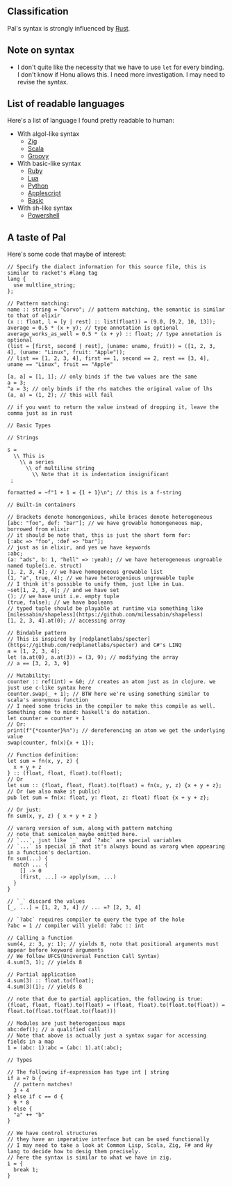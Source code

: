 ## Classification
Pal's syntax is strongly influenced by [Rust](https://www.rust-lang.org/).

## Note on syntax
- I don't quite like the necessity that we have to use `let` for every binding. I don't know if Honu allows this. I need more investigation. I may need to revise the syntax.

## List of readable languages

Here's a list of language I found pretty readable to human:
- With algol-like syntax
  - [Zig](https://ziglang.org/)
  - [Scala](https://www.scala-lang.org/)
  - [Groovy](https://groovy-lang.org/)
- With basic-like syntax
  - [Ruby](https://www.ruby-lang.org/)
  - [Lua](https://www.lua.org/)
  - [Python](https://www.python.org/)
  - [Applescript](https://macosxautomation.com/applescript/)
  - [Basic](https://en.wikipedia.org/wiki/BASIC)
- With sh-like syntax
  - [Powershell](https://learn.microsoft.com/en-us/powershell/)

## A taste of Pal

Here's some code that maybe of interest: 

```
// Specify the dialect information for this source file, this is similar to racket's #lang tag
lang {
  use multline_string;
};

// Pattern matching:
name :: string = "Corvo"; // pattern matching, the semantic is similar to that of elixir
(x :: float, l = [y | rest] :: list(float)) = (9.0, [9.2, 10, 13]);
average = 0.5 * (x + y); // type annotation is optional
average_works_as_well = 0.5 * (x + y) :: float; // type annotation is optional
(list = [first, second | rest], (uname: uname, fruit)) = ([1, 2, 3, 4], (uname: "Linux", fruit: "Apple"));
// list == [1, 2, 3, 4], first == 1, second == 2, rest == [3, 4], uname == "Linux", fruit == "Apple"

[a, a] = [1, 1]; // only binds if the two values are the same
a = 3;
^a = 3; // only binds if the rhs matches the original value of lhs
(a, a) = (1, 2); // this will fail

// if you want to return the value instead of dropping it, leave the comma just as in rust

// Basic Types

// Strings

s = 
  \\ This is 
    \\ a series
      \\ of multiline string
        \\ Note that it is indentation insignificant
 ;

formatted = ~f"1 + 1 = {1 + 1}\n"; // this is a f-string

// Built-in containers

// Brackets denote homongenious, while braces denote heterogeneous
[abc: "foo", def: "bar"]; // we have growable homongeneous map, borrowed from elixir
// it should be note that, this is just the short form for:
[:abc => "foo", :def => "bar"];
// just as in elixir, and yes we have keywords
:abc;
(a: "ads", b: 1, "hell" => :yeah); // we have heterogeneous ungroable named tuple(i.e. struct)
[1, 2, 3, 4]; // we have homogeneous growable list 
(1, "a", true, 4); // we have heterogenious ungrowable tuple
// I think it's possible to unify them, just like in Lua.   
~set[1, 2, 3, 4]; // and we have set
(); // we have unit i.e. empty tuple
(true, false); // we have booleans
// typed tuple should be playable at runtime via something like [milessabin/shapeless](https://github.com/milessabin/shapeless)
[1, 2, 3, 4].at(0); // accessing array 

// Bindable pattern
// This is inspired by [redplanetlabs/specter](https://github.com/redplanetlabs/specter) and C#'s LINQ
a = [1, 2, 3, 4];
let (a.at(0), a.at(3)) = (3, 9); // modifying the array
// a == [3, 2, 3, 9]

// Mutability:
counter :: ref(int) = &0; // creates an atom just as in clojure. we just use c-like syntax here
counter.swap(_ + 1); // BTW here we're using something similar to scala's anonymous function
// I need some tricks in the compiler to make this compile as well. Something come to mind: haskell's do notation.
let counter = counter + 1
// Or: 
print(f"{*counter}%n"); // dereferencing an atom we get the underlying value
swap(counter, fn(x){x + 1});

// Function definition: 
let sum = fn(x, y, z) {
  x + y + z
} :: (float, float, float).to(float);
// Or
let sum :: (float, float, float).to(float) = fn(x, y, z) {x + y + z};
// Or (we also make it public) 
pub let sum = fn(x: float, y: float, z: float) float {x + y + z};

// Or just:
fn sum(x, y, z) { x + y + z }

// vararg version of sum, along with pattern matching
// note that semicolon maybe omitted here.
// `...`, just like `_` and `?abc` are special variables
// `...` is special in that it's always bound as vararg when appearing in a function's declartion.
fn sum(...) {
  match ... {
    [] -> 0
    [first, ...] -> apply(sum, ...)
  }
}

// `_` discard the values 
[_, ...] = [1, 2, 3, 4] // ... =? [2, 3, 4]

// `?abc` requires compiler to query the type of the hole
?abc = 1 // compiler will yield: ?abc :: int 

// Calling a function
sum(4, z: 3, y: 1); // yields 8, note that positional arguments must appear before keyword arguments
// We follow UFCS(Universal Function Call Syntax)
4.sum(3, 1); // yields 8

// Partial application
4.sum(3) :: float.to(float);
4.sum(3)(1); // yields 8

// note that due to partial application, the following is true:
(float, float, float).to(float) = (float, float).to(float.to(float)) = float.to(float.to(float.to(float)))

// Modules are just heterogenious maps
abc:def(); // a qualified call
// Note that above is actually just a syntax sugar for accessing fields in a map
1 = (abc: 1):abc = (abc: 1).at(:abc);

// Types

// The following if-expression has type int | string
if a =? b {
  // pattern matches!
  3 + 4
} else if c == d {
  9 * 8
} else {
  "a" ++ "b"
}

// We have control structures
// they have an imperative interface but can be used functionally
// I may need to take a look at Common Lisp, Scala, Zig, F# and Hy lang to decide how to desig them precisely.
// here the syntax is similar to what we have in zig.
i = {
  break 1;
}

```
